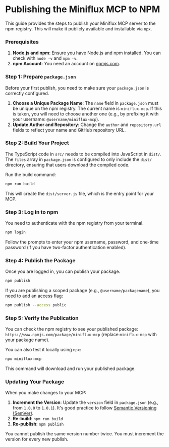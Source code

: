 # Publishing the Miniflux MCP to NPM

This guide provides the steps to publish your Miniflux MCP server to the npm registry. This will make it publicly available and installable via `npx`.

### Prerequisites

1.  **Node.js and npm**: Ensure you have Node.js and npm installed. You can check with `node -v` and `npm -v`.
2.  **npm Account**: You need an account on [npmjs.com](https://www.npmjs.com/).

### Step 1: Prepare `package.json`

Before your first publish, you need to make sure your `package.json` is correctly configured.

1.  **Choose a Unique Package Name**: The `name` field in `package.json` must be unique on the npm registry. The current name is `miniflux-mcp`. If this is taken, you will need to choose another one (e.g., by prefixing it with your username: `@username/miniflux-mcp`).
2.  **Update Author and Repository**: Change the `author` and `repository.url` fields to reflect your name and GitHub repository URL.

### Step 2: Build Your Project

The TypeScript code in `src/` needs to be compiled into JavaScript in `dist/`. The `files` array in `package.json` is configured to only include the `dist/` directory, ensuring that users download the compiled code.

Run the build command:
```bash
npm run build
```

This will create the `dist/server.js` file, which is the entry point for your MCP.

### Step 3: Log in to npm

You need to authenticate with the npm registry from your terminal.

```bash
npm login
```

Follow the prompts to enter your npm username, password, and one-time password (if you have two-factor authentication enabled).

### Step 4: Publish the Package

Once you are logged in, you can publish your package.

```bash
npm publish
```

If you are publishing a scoped package (e.g., `@username/packagename`), you need to add an access flag:
```bash
npm publish --access public
```

### Step 5: Verify the Publication

You can check the npm registry to see your published package:
`https://www.npmjs.com/package/miniflux-mcp` (replace `miniflux-mcp` with your package name).

You can also test it locally using `npx`:
```bash
npx miniflux-mcp
```
This command will download and run your published package.

### Updating Your Package

When you make changes to your MCP:
1.  **Increment the Version**: Update the `version` field in `package.json` (e.g., from `1.0.0` to `1.0.1`). It's good practice to follow [Semantic Versioning (SemVer)](https://semver.org/).
2.  **Re-build**: `npm run build`
3.  **Re-publish**: `npm publish`

You cannot publish the same version number twice. You must increment the version for every new publish.
